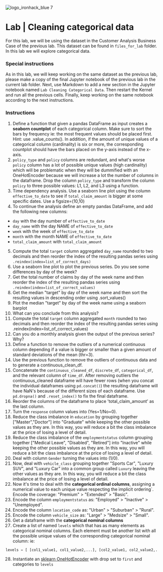![logo_ironhack_blue 7](https://user-images.githubusercontent.com/23629340/40541063-a07a0a8a-601a-11e8-91b5-2f13e4e6b441.png)

# Lab | Cleaning categorical data

For this lab, we will be using the dataset in the Customer Analysis Business Case of the previous lab. This dataset can be found in `files_for_lab` folder. In this lab we will explore categorical data. 

### Special instructions

As in this lab, we will keep working on the same dataset as the previous lab, please make a copy of the final Jupyter notebook of the previous lab in the current lab folder. Next, use Markdown to add a new section in the Jupyter notebook named `Lab Cleaning Categorical Data`. Then restart the Kernel and run all the previous cells. Finally, keep working on the same notebook according to the next instructions.

### Instructions

1. Define a function that given a pandas DataFrame as input creates a **seaborn countplot** of each categorical column. Make sure to sort the bars by frequency ie: the most frequent values should be placed first. Hint: use .value_counts(). In addition, if the amount of unique values of a categorical column (cardinality) is six or more, the corresponding countplot should have the bars placed on the y-axis instead of the x-axis.
2. `policy_type` and `policy` columns are redundant, and what's worse `policy` column has a lot of possible unique values (high cardinality) which will be problematic when they will be dummified with an OneHotEncoder because we will increase a lot the number of columns in the dataframe. Drop the column `policy_type` and transform the column `policy` to three possible values: L1, L2, and L3 using a function.
3. Time dependency analysis. Use a seaborn line plot using the column `effective_to_date` to see if `total_claim_amount` is bigger at some specific dates. Use a figsize=(10,10)
4. To continue the analysis define an empty pandas DataFrame, and add the following new columns:
* `day` with the day number of `effective_to_date`
* `day_name` with the day NAME of `effective_to_date`
* `week` with the week of `effective_to_date`
* `month` with the month NAME of `effective_to_date`
* `total_claim_amount` with `total_claim_amount`
5. Compute the total `target` column aggregated `day_name` rounded to two decimals and then reorder the index of the resulting pandas series using `.reindex(index=list_of_correct_days)`
6. Use a seaborn line plot to plot the previous series. Do you see some differences by day of the week?
7. Get the total number of claims by day of the week name and then reorder the index of the resulting pandas series using `.reindex(index=list_of_correct_values)`
9. Get the median "target" by day of the week name and then sort the resulting values in descending order using .sort_values()
10. Plot the median "target" by day of the week name using a seaborn barplot
11. What can you conclude from this analysis?
12. Compute the total `target` column aggregated `month` rounded to two decimals and then reorder the index of the resulting pandas series using .reindex(index=list_of_correct_values)
13. Can you do a monthly analysis given the output of the previous series? Why?
14. Define a function to remove the outliers of a numerical continuous column depending if a value is bigger or smaller than a given amount of standard deviations of the mean (thr=3).
15. Use the previous function to remove the outliers of continuous data and to generate a continuous_clean_df.
16. Concatenate the `continuous_cleaned_df`, `discrete_df`, `categorical_df`, and the relevant column of `time_df`. After removing outliers the continuous_cleaned dataframe will have fewer rows (when you concat the individual dataframes using `pd.concat()`) the resulting dataframe will have NaN's because of the different sizes of each dataframe. Use `pd.dropna()` and `.reset_index()` to fix the final dataframe.
17. Reorder the columns of the dataframe to place 'total_claim_amount' as the last column.
18. Turn the `response` column values into (Yes=1/No=0).
19. Reduce the class imbalance in `education` by grouping together ["Master","Doctor"] into "Graduate" while keeping the other possible values as they are. In this way, you will reduce a bit the class imbalance at the price of losing a level of detail.
20. Reduce the class imbalance of the `employmentstatus` column grouping together ["Medical Leave", "Disabled", "Retired"] into "Inactive" while keeping the other possible values as they are. In this way, you will reduce a bit the class imbalance at the price of losing a level of detail.
21. Deal with column `Gender` turning the values into (1/0).
22. Now, deal with `vehicle_class` grouping together "Sports Car", "Luxury SUV", and "Luxury Car" into a common group called `Luxury` leaving the other values as they are. In this way, you will reduce a bit the class imbalance at the price of losing a level of detail.
23. Now it's time to deal with the **categorical ordinal columns**, assigning a numerical value to each unique value respecting the ìmplicit ordering`. Encode the coverage: "Premium" > "Extended" > "Basic".
24. Encode the column `employmentstatus` as: "Employed" > "Inactive" > "Unemployed".
25. Encode the column `location_code` as: "Urban" > "Suburban" > "Rural".
26. Encode the column `vehicle_size` as: "Large" > "Medsize" > "Small".
27. Get a dataframe with the **categorical nominal columns**
28. Create a list of named `levels` which that has as many elements as categorical nominal columns. Each element must be another list with all the possible unique values of the corresponding categorical nominal column: ie:

```python
levels = [ [col1_value1, col1_value2,...], [col2_value1, col2_value2,...], ...]
```
28. Instantiate an [sklearn OneHotEncoder](https://scikit-learn.org/stable/modules/generated/sklearn.preprocessing.OneHotEncoder.html#sklearn.preprocessing.OneHotEncoder) with drop set to `first` and categories to `levels`
